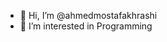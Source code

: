- 👋 Hi, I’m @ahmedmostafakhrashi
- 👀 I’m interested in Programming
<!---
ahmedmostafakhrashi/ahmedmostafakhrashi is a ✨ special ✨ repository because its `README.md` (this file) appears on your GitHub profile.
You can click the Preview link to take a look at your changes.
--->
